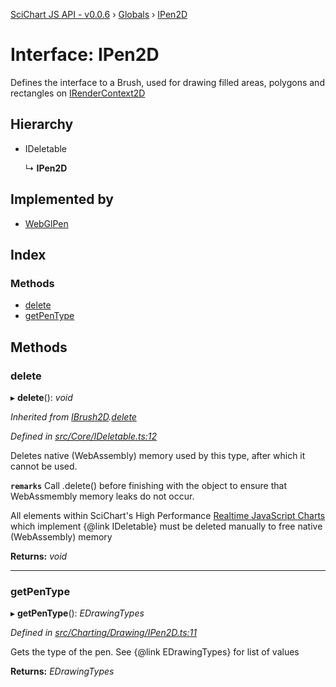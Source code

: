 [SciChart JS API - v0.0.6](../README.md) › [Globals](../globals.md) › [IPen2D](ipen2d.md)

# Interface: IPen2D

Defines the interface to a Brush, used for drawing filled areas, polygons and rectangles on [IRenderContext2D](irendercontext2d.md)

## Hierarchy

* IDeletable

  ↳ **IPen2D**

## Implemented by

* [WebGlPen](../classes/webglpen.md)

## Index

### Methods

* [delete](ipen2d.md#delete)
* [getPenType](ipen2d.md#getpentype)

## Methods

###  delete

▸ **delete**(): *void*

*Inherited from [IBrush2D](ibrush2d.md).[delete](ibrush2d.md#delete)*

*Defined in [src/Core/IDeletable.ts:12](https://github.com/ABTSoftware/SciChart.Dev/blob/34ff3115c2/Web/src/SciChart/src/Core/IDeletable.ts#L12)*

Deletes native (WebAssembly) memory used by this type, after which it cannot be used.

**`remarks`** 
Call .delete() before finishing with the object to ensure that WebAssmembly memory leaks do
not occur.

All elements within SciChart's High Performance
[Realtime JavaScript Charts](https://www.scichart.com/javascript-chart-features) which implement
{@link IDeletable} must be deleted manually to free native (WebAssembly) memory

**Returns:** *void*

___

###  getPenType

▸ **getPenType**(): *EDrawingTypes*

*Defined in [src/Charting/Drawing/IPen2D.ts:11](https://github.com/ABTSoftware/SciChart.Dev/blob/34ff3115c2/Web/src/SciChart/src/Charting/Drawing/IPen2D.ts#L11)*

Gets the type of the pen. See {@link EDrawingTypes} for list of values

**Returns:** *EDrawingTypes*
